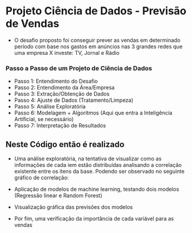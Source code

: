 # Projeto Ciência de Dados - Previsão de Vendas

- O desafio proposto foi conseguir prever as vendas em determinado período com base nos gastos em anúncios nas 3 grandes redes que uma empresa X investe: TV, Jornal e Rádio

### Passo a Passo de um Projeto de Ciência de Dados

- Passo 1: Entendimento do Desafio
- Passo 2: Entendimento da Área/Empresa
- Passo 3: Extração/Obtenção de Dados
- Passo 4: Ajuste de Dados (Tratamento/Limpeza)
- Passo 5: Análise Exploratória
- Passo 6: Modelagem + Algoritmos (Aqui que entra a Inteligência Artificial, se necessário)
- Passo 7: Interpretação de Resultados

## Neste Código então é realizado

- Uma análise exploratória, na tentativa de visualizar como as informações de cada iem estão distribuídas analisando a correlação existente entre os itens da base. Podendo ser observado no seguinte gráfico de correlação:


- Aplicação de modelos de machine learning, testando dois modelos (Regressão linear e Random Forest)
- Visualização gráfica das previsões dos modelos


- Por fim, uma verificação da importância de cada variável para as vendas


